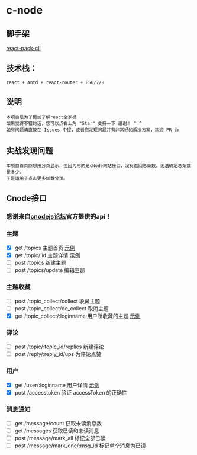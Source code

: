 # c-node
## 脚手架
   [react-pack-cli](https://www.npmjs.com/package/react-pack-cli)

## 技术栈：
    react + Antd + react-router + ES6/7/8

## 说明
    本项目是为了更加了解react全家桶
    如果觉得不错的话，您可以点右上角 "Star" 支持一下 谢谢！ ^_^
    如有问题请直接在 Issues 中提，或者您发现问题并有非常好的解决方案，欢迎 PR 👍

## 实战发现问题
    本项目首页原想用分页显示，但因为用的是cNode网站接口，没有返回总条数。无法确定总条数是多少。
    于是运用了点击更多加载分页。

## Cnode接口 
### 感谢来自[cnodejs论坛]( https://cnodejs.org/api )官方提供的api！

### 主题
- [X] get /topics 主题首页 [示例](https://cnodejs.org/api/v1/topics)
- [X] get /topic/:id 主题详情 [示例](https://cnodejs.org/api/v1/topic/5433d5e4e737cbe96dcef312)
- [ ] post /topics 新建主题
- [ ] post /topics/update 编辑主题

### 主题收藏
- [ ] post /topic_collect/collect 收藏主题
- [ ] post /topic_collect/de_collect 取消主题
- [X] get /topic_collect/:loginname 用户所收藏的主题 [示例](https://cnodejs.org/api/v1/topic_collect/alsotang)

### 评论
- [ ] post /topic/:topic_id/replies 新建评论
- [ ] post /reply/:reply_id/ups 为评论点赞

### 用户
- [X] get /user/:loginname 用户详情 [示例](https://cnodejs.org/api/v1/user/alsotang)
- [X] post /accesstoken 验证 accessToken 的正确性

### 消息通知
- [ ] get /message/count 获取未读消息数
- [ ] get /messages 获取已读和未读消息
- [ ] post /message/mark_all 标记全部已读
- [ ] post /message/mark_one/:msg_id 标记单个消息为已读
